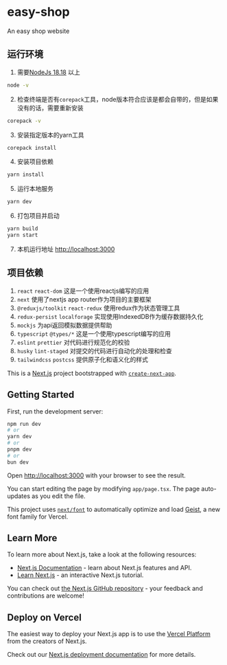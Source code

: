 # easy-shop

An easy shop website

## 运行环境

1. 需要[NodeJs 18.18](https://nodejs.org/) 以上

```bash
node -v
```

2. 检查终端是否有`corepack`工具，node版本符合应该是都会自带的，但是如果没有的话，需要重新安装

```bash
corepack -v
```

3. 安装指定版本的yarn工具

```bash
corepack install
```

4. 安装项目依赖

```bash
yarn install
```

5. 运行本地服务

```bash
yarn dev
```

6. 打包项目并启动

```bash
yarn build
yarn start
```

7. 本机运行地址 [http://localhost:3000](http://localhost:3000)

## 项目依赖

1. `react` `react-dom` 这是一个使用reactjs编写的应用
2. `next` 使用了nextjs app router作为项目的主要框架
3. `@reduxjs/toolkit` `react-redux` 使用redux作为状态管理工具
4. `redux-persist` `localforage` 实现使用IndexedDB作为缓存数据持久化
5. `mockjs` 为api返回模拟数据提供帮助
6. `typescript` `@types/*` 这是一个使用typescript编写的应用
7. `eslint` `prettier` 对代码进行规范化的校验
8. `husky` `lint-staged` 对提交的代码进行自动化的处理和检查
9. `tailwindcss` `postcss` 提供原子化和语义化的样式

This is a [Next.js](https://nextjs.org) project bootstrapped with [`create-next-app`](https://nextjs.org/docs/app/api-reference/cli/create-next-app).

## Getting Started

First, run the development server:

```bash
npm run dev
# or
yarn dev
# or
pnpm dev
# or
bun dev
```

Open [http://localhost:3000](http://localhost:3000) with your browser to see the result.

You can start editing the page by modifying `app/page.tsx`. The page auto-updates as you edit the file.

This project uses [`next/font`](https://nextjs.org/docs/app/building-your-application/optimizing/fonts) to automatically optimize and load [Geist](https://vercel.com/font), a new font family for Vercel.

## Learn More

To learn more about Next.js, take a look at the following resources:

- [Next.js Documentation](https://nextjs.org/docs) - learn about Next.js features and API.
- [Learn Next.js](https://nextjs.org/learn) - an interactive Next.js tutorial.

You can check out [the Next.js GitHub repository](https://github.com/vercel/next.js) - your feedback and contributions are welcome!

## Deploy on Vercel

The easiest way to deploy your Next.js app is to use the [Vercel Platform](https://vercel.com/new?utm_medium=default-template&filter=next.js&utm_source=create-next-app&utm_campaign=create-next-app-readme) from the creators of Next.js.

Check out our [Next.js deployment documentation](https://nextjs.org/docs/app/building-your-application/deploying) for more details.
